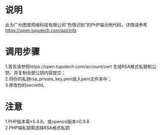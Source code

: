 # 说明
此为广州图普网络科技有限公司“色情识别”的PHP端示例代码，详情请参考  https://open.tuputech.com/api/info

# 调用步骤
1.首先请参照https://open.tuputech.com/account/cert 生成RSA格式私钥和公钥，并复制全部公钥内容提交；  
2.将你的私钥rsa_private_key.pem放入pem文件夹中；  
3.修改你的secretId。

# 注意
1.PHP版本需≥5.4.8，或openssl版本≥0.9.8  
2.PHP端私钥需选择RSA格式私钥
